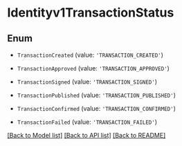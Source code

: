 # Identityv1TransactionStatus


## Enum

* `TransactionCreated` (value: `'TRANSACTION_CREATED'`)

* `TransactionApproved` (value: `'TRANSACTION_APPROVED'`)

* `TransactionSigned` (value: `'TRANSACTION_SIGNED'`)

* `TransactionPublished` (value: `'TRANSACTION_PUBLISHED'`)

* `TransactionConfirmed` (value: `'TRANSACTION_CONFIRMED'`)

* `TransactionFailed` (value: `'TRANSACTION_FAILED'`)

[[Back to Model list]](../README.md#documentation-for-models) [[Back to API list]](../README.md#documentation-for-api-endpoints) [[Back to README]](../README.md)
